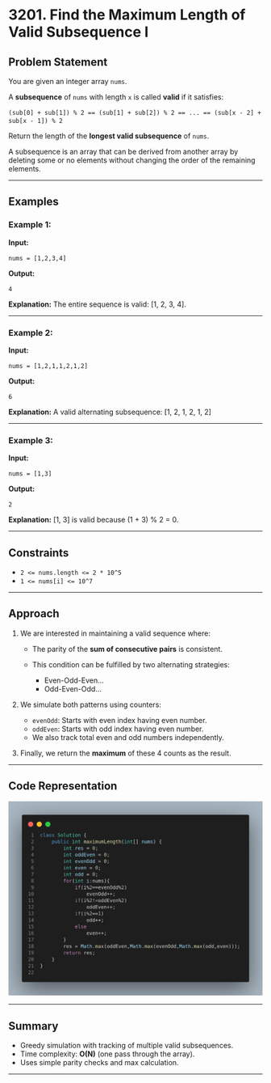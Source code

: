 
# 3201. Find the Maximum Length of Valid Subsequence I

## Problem Statement

You are given an integer array `nums`.

A **subsequence** of `nums` with length `x` is called **valid** if it satisfies:

```
(sub[0] + sub[1]) % 2 == (sub[1] + sub[2]) % 2 == ... == (sub[x - 2] + sub[x - 1]) % 2
```

Return the length of the **longest valid subsequence** of `nums`.

A subsequence is an array that can be derived from another array by deleting some or no elements without changing the order of the remaining elements.

---

## Examples

### Example 1:

**Input:**

```
nums = [1,2,3,4]
```

**Output:**

```
4
```

**Explanation:**
The entire sequence is valid: \[1, 2, 3, 4].

---

### Example 2:

**Input:**

```
nums = [1,2,1,1,2,1,2]
```

**Output:**

```
6
```

**Explanation:**
A valid alternating subsequence: \[1, 2, 1, 2, 1, 2]

---

### Example 3:

**Input:**

```
nums = [1,3]
```

**Output:**

```
2
```

**Explanation:**
\[1, 3] is valid because (1 + 3) % 2 = 0.

---

## Constraints

* `2 <= nums.length <= 2 * 10^5`
* `1 <= nums[i] <= 10^7`

---

## Approach

1. We are interested in maintaining a valid sequence where:

   * The parity of the **sum of consecutive pairs** is consistent.
   * This condition can be fulfilled by two alternating strategies:

     * Even-Odd-Even...
     * Odd-Even-Odd...

2. We simulate both patterns using counters:

   * `evenOdd`: Starts with even index having even number.
   * `oddEven`: Starts with odd index having even number.
   * We also track total even and odd numbers independently.

3. Finally, we return the **maximum** of these 4 counts as the result.

---

## Code Representation
![Code](image.png)

---

## Summary

* Greedy simulation with tracking of multiple valid subsequences.
* Time complexity: **O(N)** (one pass through the array).
* Uses simple parity checks and max calculation.

---
